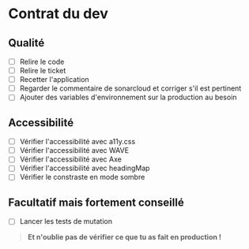 # Contrat du dev

## Qualité

- [ ] Relire le code
- [ ] Relire le ticket
- [ ] Recetter l'application
- [ ] Regarder le commentaire de sonarcloud et corriger s'il est pertinent
- [ ] Ajouter des variables d'environnement sur la production au besoin

## Accessibilité

- [ ] Vérifier l'accessibilité avec a11y.css
- [ ] Vérifier l'accessibilité avec WAVE
- [ ] Vérifier l'accessibilité avec Axe
- [ ] Vérifier l'accessibilité avec headingMap
- [ ] Vérifier le constraste en mode sombre

## Facultatif mais fortement conseillé

- [ ] Lancer les tests de mutation

> **Et n'oublie pas de vérifier ce que tu as fait en production !**
